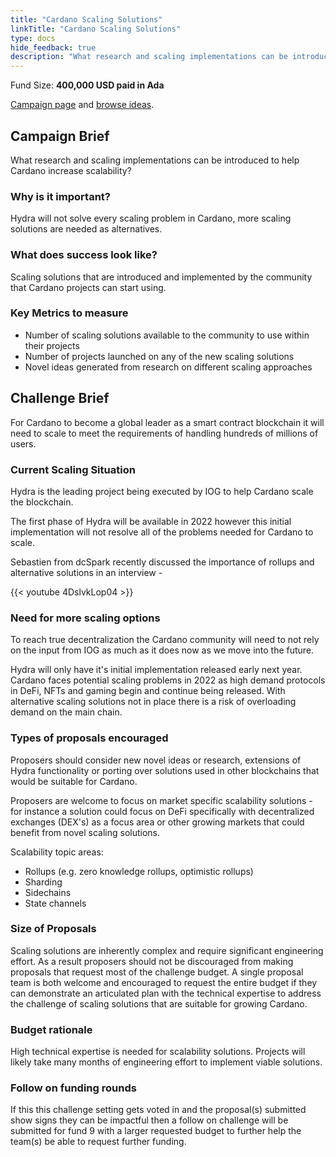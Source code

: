 ```yaml
---
title: "Cardano Scaling Solutions"
linkTitle: "Cardano Scaling Solutions"
type: docs
hide_feedback: true
description: "What research and scaling implementations can be introduced to help Cardano increase scalability?"
---
```

Fund Size: **400,000 USD paid in Ada**

[Campaign page](https://cardano.ideascale.com/c/idea/383094) and [browse ideas]().

## Campaign Brief
What research and scaling implementations can be introduced to help Cardano increase scalability?

### Why is it important?
Hydra will not solve every scaling problem in Cardano, more scaling solutions are needed as alternatives.

### What does success look like?
Scaling solutions that are introduced and implemented by the community that Cardano projects can start using.

### Key Metrics to measure
- Number of scaling solutions available to the community to use within their projects
- Number of projects launched on any of the new scaling solutions
- Novel ideas generated from research on different scaling approaches

## Challenge Brief
For Cardano to become a global leader as a smart contract blockchain it will need to scale to meet the requirements of handling hundreds of millions of users.

### Current Scaling Situation

Hydra is the leading project being executed by IOG to help Cardano scale the blockchain.

The first phase of Hydra will be available in 2022 however this initial implementation will not resolve all of the problems needed for Cardano to scale.

Sebastien from dcSpark recently discussed the importance of rollups and alternative solutions in an interview -

{{< youtube 4DslvkLop04 >}}

### Need for more scaling options

To reach true decentralization the Cardano community will need to not rely on the input from IOG as much as it does now as we move into the future.

Hydra will only have it's initial implementation released early next year. Cardano faces potential scaling problems in 2022 as high demand protocols in DeFi, NFTs and gaming begin and continue being released. With alternative scaling solutions not in place there is a risk of overloading demand on the main chain.

### Types of proposals encouraged

Proposers should consider new novel ideas or research, extensions of Hydra functionality or porting over solutions used in other blockchains that would be suitable for Cardano.

Proposers are welcome to focus on market specific scalability solutions - for instance a solution could focus on DeFi specifically with decentralized exchanges (DEX's) as a focus area or other growing markets that could benefit from novel scaling solutions.

Scalability topic areas:

- Rollups (e.g. zero knowledge rollups, optimistic rollups)
- Sharding
- Sidechains
- State channels

### Size of Proposals
Scaling solutions are inherently complex and require significant engineering effort. As a result proposers should not be discouraged from making proposals that request most of the challenge budget. A single proposal team is both welcome and encouraged to request the entire budget if they can demonstrate an articulated plan with the technical expertise to address the challenge of scaling solutions that are suitable for growing Cardano.

### Budget rationale
High technical expertise is needed for scalability solutions. Projects will likely take many months of engineering effort to implement viable solutions.

### Follow on funding rounds

If this this challenge setting gets voted in and the proposal(s) submitted show signs they can be impactful then a follow on challenge will be submitted for fund 9 with a larger requested budget to further help the team(s) be able to request further funding.